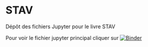 # STAV

Dépôt des fichiers Jupyter pour le livre STAV

Pour voir le fichier jupyter principal cliquer sur [![Binder](https://mybinder.org/badge.svg)](https://mybinder.org/v2/gh/fleclercq/STAV/master?filepath=Sommaire.ipynb)
